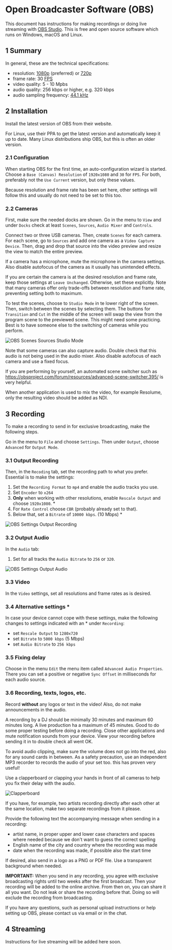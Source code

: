 # Open Broadcaster Software (OBS)

This document has instructions for making recordings or doing live streaming
with [OBS Studio](https://obsproject.com/). This is free and open source
software which runs on Windows, macOS and Linux.

## 1 Summary

In general, these are the technical specifications:
- resolution: [1080p](https://en.wikipedia.org/wiki/1080p) (preferred) or
[720p](https://en.wikipedia.org/wiki/720p)
- frame rate: 30 [FPS](https://en.wikipedia.org/wiki/Frame_rate)
- video quality: 5 - 10 Mpbs
- audio quality: 256 kbps or higher, e.g. 320 kbps
- audio sampling frequency: [44.1 kHz](https://en.wikipedia.org/wiki/44,100_Hz)

## 2 Installation

Install the latest version of OBS from their website.

For Linux, use their PPA to get the latest version and automatically keep it up
to date. Many Linux distributions ship OBS, but this is often an older version.

### 2.1 Configuration

When starting OBS for the first time, an auto-configuration wizard is started.
Choose a `Base (Canvas) Resolution` of `1920x1080` and `30` for `FPS`. For both,
preferably not the `Use Current` version, but only these values.

Because resolution and frame rate has been set here, other settings will follow
this and usually do not need to be set to this too.

### 2.2 Cameras

First, make sure the needed docks are shown. Go in the menu to `View` and under
`Docks` check at least `Scenes`, `Sources`, `Audio Mixer` and `Controls`.

Connect two or three USB cameras. Then, create `Scenes` for each camera. For
each scene, go to `Sources` and add one camera as a `Video Capture Device`.
Then, drag and drop that source into the video preview and resize the view to
match the entire preview.

If a camera has a microphone, mute the microphone in the camera settings. Also
disable autofocus of the camera as it usually has unintended effects.

If you are certain the camera is at the desired resolution and frame rate, keep
those settings at `Leave Unchanged`. Otherwise, set these explicitly. Note that
many cameras offer only trade-offs between resolution and frame rate, preventing
setting both to maximum.

To test the scenes, choose to `Studio Mode` in te lower right of the screen.
Then, switch between the scenes by selecting them. The buttons for `Transition`
and `Cut` in the middle of the screen will swap the view from the program
scene to the previewed scene. This might need some practicing. Best is to have
someone else to the switching of cameras while you perform.

![OBS Scenes Sources Studio Mode](images/obs-scenes-sources-studio-mode.png)

Note that some cameras can also capture audio. Double check that this audio is
not being used in the audio mixer. Also disable autofocus of each camera and
use a fixed focus.

If you are performing by yourself, an automated scene switcher such as
https://obsproject.com/forum/resources/advanced-scene-switcher.395/ is very
helpful.

When another application is used to mix the video, for example Resolume, only
the resulting video should be added as NDI.

## 3 Recording

To make a recording to send in for exclusive broadcasting, make the following
steps.

Go in the menu to `File` and choose `Settings`. Then under `Output`, choose
`Advanced` for `Output Mode`.

### 3.1 Output Recording

Then, in the `Recoding` tab, set the recording path to what you prefer.
Essential is to make the settings:
1. Set the `Recording Format` to `mp4` and enable the audio tracks you use.
2. Set `Encoder` to `x264`
3. **Only** when working with other resolutions, enable `Rescale Output` and
choose `1920x1080`. *
4. For `Rate Control` choose `CBR` (probably already set to that).
5. Below that, set a `Bitrate` of `10000 kbps`. (10 Mbps) *

![OBS Settings Output Recording](images/obs-settings-output-recording.png)

### 3.2 Output Audio

In the `Audio` tab:
1. Set for all tracks the `Audio Bitrate` to `256` or `320`.

![OBS Settings Output Audio](images/obs-settings-output-audio.png)

### 3.3 Video

In the `Video` settings, set all resolutions and frame rates as is desired.

### 3.4 Alternative settings *

In case your device cannot cope with these settings, make the following changes
to settings indicated with an * under `Recording`:
* set `Rescale Output` to `1280x720`
* set `Bitrate` to `5000 kbps` (5 Mbps)
* set `Audio Bitrate` to `256 kbps`

### 3.5 Fixing delay

Choose in the menu `Edit` the menu item called `Advanced Audio Properties`.
There you can set a positive or negative `Sync Offset` in milliseconds for each
audio source.

### 3.6 Recording, texts, logos, etc.

Record **without** any logos or text in the video! Also, do not make
announcements in the audio.

A recording by a DJ should be minimally 30 minutes and maximum 60 minutes long.
A live production ha a maximum of 45 minutes. Good to do some proper testing
before doing a recording. Close other applications and mute notification sounds
from your device. View your recording before sending it in to double check all
went OK.

To avoid audio clipping, make sure the volume does not go into the red, also for
any sound cards in between. As a safety precaution, use an independent MP3
recorder to records the audio of your set too. this has proven very useful!

Use a clapperboard or clapping your hands in front of all cameras to help you
fix their delay with the audio.

![Clapperboard](https://upload.wikimedia.org/wikipedia/commons/thumb/c/cb/ClapperboardColor.svg/573px-ClapperboardColor.svg.png)

If you have, for example, two artists recording directly after each other at the
same location, make two separate recordings from it please.

Provide the following text the accompanying message when sending in a recording:
* artist name, in proper upper and lower case characters and spaces where needed
because we don't want to guess the correct spelling
* English name of the city and country where the recording was made
* date when the recording was made, if possible also the start time

If desired, also send in a logo as a PNG or PDF file. Use a transparent
background when needed.

**IMPORTANT:** When you send in any recording, you agree with exclusive
broadcasting rights until two weeks after the first broadcast. Then your
recording will be added to the online archive. From then on, you can share it
all you want. Do not leak or share the recording before that. Doing so will
exclude the recording from broadcasting.

If you have any questions, such as personal upload instructions or help setting
up OBS, please contact us via email or in the chat.

## 4 Streaming

Instructions for live streaming will be added here soon.
